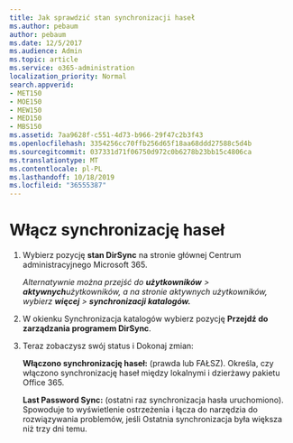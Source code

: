 ```yaml
---
title: Jak sprawdzić stan synchronizacji haseł
ms.author: pebaum
author: pebaum
ms.date: 12/5/2017
ms.audience: Admin
ms.topic: article
ms.service: o365-administration
localization_priority: Normal
search.appverid:
- MET150
- MOE150
- MEW150
- MED150
- MBS150
ms.assetid: 7aa9628f-c551-4d73-b966-29f47c2b3f43
ms.openlocfilehash: 3354256cc70ffb256d65f18aa68ddd27588c5d4b
ms.sourcegitcommit: 037331d71f06750d972c0b6278b23bb15c4806ca
ms.translationtype: MT
ms.contentlocale: pl-PL
ms.lasthandoff: 10/18/2019
ms.locfileid: "36555387"
---
```

# <a name="enable-password-sync"></a>Włącz synchronizację haseł

1.  Wybierz pozycję **stan DirSync** na stronie głównej Centrum administracyjnego Microsoft 365. 
    
     *Alternatywnie można przejść do **użytkowników** \> **aktywnych**użytkowników, a na stronie aktywnych użytkowników, wybierz **więcej** \> **synchronizacji katalogów.*** 
    
2. W okienku Synchronizacja katalogów wybierz pozycję **Przejdź do zarządzania programem DirSync**. 
    
3. Teraz zobaczysz swój status i Dokonaj zmian:
    
    **Włączono synchronizację haseł:** (prawda lub FAŁSZ). Określa, czy włączono synchronizację haseł między lokalnymi i dzierżawy pakietu Office 365. 
    
    **Last Password Sync:** (ostatni raz synchronizacja hasła uruchomiono). Spowoduje to wyświetlenie ostrzeżenia i łącza do narzędzia do rozwiązywania problemów, jeśli Ostatnia synchronizacja była większa niż trzy dni temu. 
    

